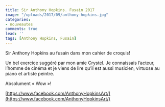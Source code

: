 ```yaml
---
title: Sir Anthony Hopkins. Fusain 2017
image: "/uploads/2017/09/anthony-hopkins.jpg"
categories:
- nouveautes
comments: true
lead: ''
tags: [Anthony Hopkins, Fusain]
---
```

Sir Anthony Hopkins au fusain dans mon cahier de croquis! 

Un bel exercice suggéré par mon amie Crystel. Je connaissais l’acteur, l’homme de cinéma et je viens de lire qu’il est aussi musicien, virtuose au piano et artiste peintre. 

Absolument « Wow »! 

[https://www.facebook.com/AnthonyHopkinsArt/](https://www.facebook.com/AnthonyHopkinsArt/)